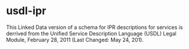 usdl-ipr
========

This Linked Data version of a schema for IPR descriptions for services is derrived from the Unified Service Description Language (USDL)
Legal Module, February 28, 2011 (Last Changed: May 24, 201).
